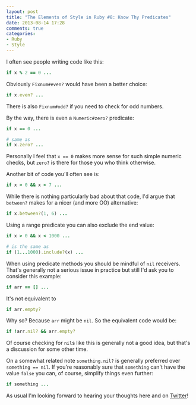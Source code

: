 ```yaml
---
layout: post
title: "The Elements of Style in Ruby #8: Know Thy Predicates"
date: 2013-08-14 17:28
comments: true
categories:
- Ruby
- Style
---
```


I often see people writing code like this:

``` ruby
if x % 2 == 0 ...
```

Obviously `Fixnum#even?` would have been a better choice:

``` ruby
if x.even? ...
```

There is also `Fixnum#odd?` if you need to check for odd numbers.

By the way, there is even a `Numeric#zero?` predicate:

``` ruby
if x == 0 ...

# same as
if x.zero? ...
```

Personally I feel that `x == 0` makes more sense for such simple
numeric checks, but `zero?` is there for those you who think
otherwise.

Another bit of code you'll often see is:

``` ruby
if x > 0 && x < 7 ...
```

While there is nothing particularly bad about that code, I'd argue
that `between?` makes for a nicer (and more OO) alternative:

``` ruby
if x.between?(1, 6) ...
```

Using a range predicate you can also exclude the end value:

``` ruby
if x > 0 && x < 1000 ...

# is the same as
if (1...1000).include?(x) ...
```

When using predicate methods you should be mindful of `nil`
receivers. That's generally not a serious issue in practice but still I'd ask
you to consider this example:

``` ruby
if arr == [] ...
```

It's not equivalent to

``` ruby
if arr.empty?
```

Why so? Because `arr` might be `nil`. So the equivalent code would be:


``` ruby
if !arr.nil? && arr.empty?
```

Of course checking for `nil`s like this is generally not a good idea, but
that's a discussion for some other time.

On a somewhat related note `something.nil?` is generally preferred
over `something == nil`. If you're reasonably sure that `something`
can't have the value `false` you can, of course, simplify things even
further:

``` ruby
if something ...
```

As usual I'm looking forward to hearing your thoughts here and on
[Twitter](http://twitter.com/bbatsov)!
